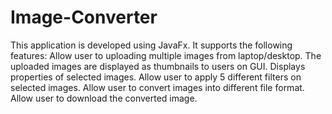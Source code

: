 # Image-Converter
This application is developed using JavaFx. 
It supports the following features:
Allow user to uploading multiple images from laptop/desktop.
The uploaded images are displayed as thumbnails to users on GUI.
Displays properties of selected images.
Allow user to apply 5 different filters on selected images.
Allow user to convert images into different file format.
Allow user to download the converted image.

